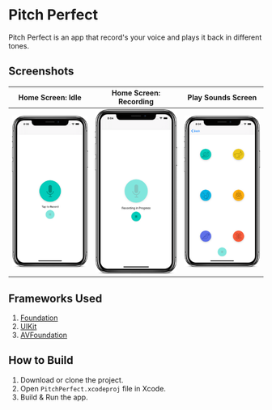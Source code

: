 # Pitch Perfect
Pitch Perfect is an app that record's your voice and plays it back in different tones.

## Screenshots
| Home Screen: Idle | Home Screen: Recording | Play Sounds Screen |
| ----------------- | ---------------------- | ------------------ |
| ![HomeScreen-Idle.png](Screenshots/homescreen-idle.png) | ![HomeScreen-Recording.png](Screenshots/homescreen-recording.png) | ![PlaybackScreen.png](Screenshots/playbackscreen.png)

## Frameworks Used
1. [Foundation](https://developer.apple.com/documentation/foundation)
2. [UIKit](https://developer.apple.com/documentation/uikit)
3. [AVFoundation](https://developer.apple.com/documentation/avfoundation)

## How to Build
1. Download or clone the project.
2. Open `PitchPerfect.xcodeproj` file in Xcode.
3. Build & Run the app.